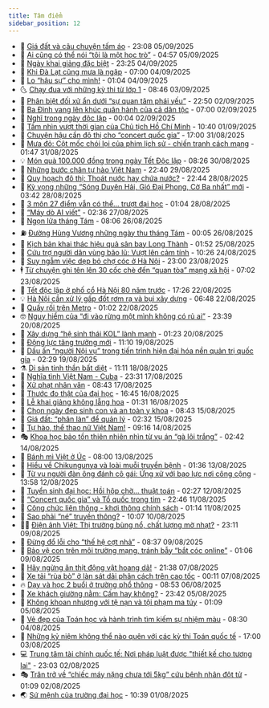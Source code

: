 ```yaml
---
title: Tâm điểm
sidebar_position: 12
---
```


<!-- dantri-tam-diem:START -->
- 🚦 [Giá đất và câu chuyện tấm áo](https://dantri.com.vn/tam-diem/gia-dat-va-cau-chuyen-tam-ao-20250905195951318.htm) - 23:08 05/09/2025
- 🫶 [Ai cũng có thể nói “tôi là một học trò”](https://dantri.com.vn/tam-diem/ai-cung-co-the-noi-toi-la-mot-hoc-tro-20250905082150093.htm) - 04:57 05/09/2025
- 🦏 [Ngày khai giảng đặc biệt](https://dantri.com.vn/tam-diem/ngay-khai-giang-dac-biet-20250905062539670.htm) - 23:25 04/09/2025
- 🧰 [Khi Đà Lạt cũng mưa là ngập](https://dantri.com.vn/tam-diem/khi-da-lat-cung-mua-la-ngap-20250904111904845.htm) - 07:00 04/09/2025
- 🙉 [Lo “hậu sự” cho mình!](https://dantri.com.vn/tam-diem/lo-hau-su-cho-minh-20250904080431425.htm) - 01:04 04/09/2025
- 🌜 [Chạy đua với những kỳ thi từ lớp 1](https://dantri.com.vn/tam-diem/chay-dua-voi-nhung-ky-thi-tu-lop-1-20250903153210108.htm) - 08:46 03/09/2025
- 🤔 [Phân biệt đối xử ẩn dưới “sự quan tâm phái yếu”](https://dantri.com.vn/tam-diem/phan-biet-doi-xu-an-duoi-su-quan-tam-phai-yeu-20250903055028986.htm) - 22:50 02/09/2025
- 🤩 [Ba Đình vang lên khúc quân hành của cả dân tộc](https://dantri.com.vn/tam-diem/ba-dinh-vang-len-khuc-quan-hanh-cua-ca-dan-toc-20250901204159052.htm) - 07:00 02/09/2025
- 🦅 [Nghĩ trong ngày độc lập](https://dantri.com.vn/tam-diem/nghi-trong-ngay-doc-lap-20250901204915965.htm) - 00:04 02/09/2025
- 💫 [Tầm nhìn vượt thời gian của Chủ tịch Hồ Chí Minh](https://dantri.com.vn/tam-diem/tam-nhin-vuot-thoi-gian-cua-chu-tich-ho-chi-minh-20250901174023752.htm) - 10:40 01/09/2025
- 🤗 [Chuyện hậu cần đô thị cho “concert quốc gia”](https://dantri.com.vn/tam-diem/chuyen-hau-can-do-thi-cho-concert-quoc-gia-20250831215805136.htm) - 17:00 31/08/2025
- 🫶 [Mưa đỏ: Cột mốc chói lọi của phim lịch sử - chiến tranh cách mạng](https://dantri.com.vn/tam-diem/mua-do-cot-moc-choi-loi-cua-phim-lich-su-chien-tranh-cach-mang-20250831075848032.htm) - 01:47 31/08/2025
- 💡 [Món quà 100.000 đồng trong ngày Tết Độc lập](https://dantri.com.vn/tam-diem/mon-qua-100000-dong-trong-ngay-tet-doc-lap-20250830100750880.htm) - 08:26 30/08/2025
- 🌮 [Những bước chân tự hào Việt Nam](https://dantri.com.vn/tam-diem/nhung-buoc-chan-tu-hao-viet-nam-20250830054027577.htm) - 22:40 29/08/2025
- 🌊 [Quy hoạch đô thị: Thoát nước hay chứa nước?](https://dantri.com.vn/tam-diem/quy-hoach-do-thi-thoat-nuoc-hay-chua-nuoc-20250829054427545.htm) - 22:44 28/08/2025
- 👹 [Kỳ vọng những “Sóng Duyên Hải, Gió Đại Phong, Cờ Ba nhất” mới](https://dantri.com.vn/tam-diem/ky-vong-nhung-song-duyen-hai-gio-dai-phong-co-ba-nhat-moi-20250828104244347.htm) - 03:42 28/08/2025
- 🤩 [3 môn 27 điểm vẫn có thể… trượt đại học](https://dantri.com.vn/tam-diem/3-mon-27-diem-van-co-the-truot-dai-hoc-20250828075618324.htm) - 01:04 28/08/2025
- 💄 [“Máy dò AI viết”](https://dantri.com.vn/tam-diem/may-do-ai-viet-20250823130730473.htm) - 02:36 27/08/2025
- 🦣 [Ngọn lửa tháng Tám](https://dantri.com.vn/tam-diem/ngon-lua-thang-tam-20250826150619696.htm) - 08:06 26/08/2025
- ⛽️ [Đường Hùng Vương những ngày thu tháng Tám](https://dantri.com.vn/tam-diem/duong-hung-vuong-nhung-ngay-thu-thang-tam-20250825162633913.htm) - 00:05 26/08/2025
- 🌁 [Kịch bản khai thác hiệu quả sân bay Long Thành](https://dantri.com.vn/tam-diem/kich-ban-khai-thac-hieu-qua-san-bay-long-thanh-20250824091712595.htm) - 01:52 25/08/2025
- 🥳 [Cứu trợ người dân vùng bão lũ: Vượt lên cảm tính](https://dantri.com.vn/tam-diem/cuu-tro-nguoi-dan-vung-bao-lu-vuot-len-cam-tinh-20250824090414498.htm) - 10:26 24/08/2025
- 🧐 [Suy ngẫm việc dẹp bỏ chợ cóc ở Hà Nội](https://dantri.com.vn/tam-diem/suy-ngam-viec-dep-bo-cho-coc-o-ha-noi-20250823193425527.htm) - 23:00 23/08/2025
- 🕴 [Từ chuyện ghi tên lên 30 cốc chè đến “quan tòa” mạng xã hội](https://dantri.com.vn/tam-diem/tu-chuyen-ghi-ten-len-30-coc-che-den-quan-toa-mang-xa-hoi-20250823124607933.htm) - 07:02 23/08/2025
- 🥳 [Tết độc lập ở phố cổ Hà Nội 80 năm trước](https://dantri.com.vn/tam-diem/tet-doc-lap-o-pho-co-ha-noi-80-nam-truoc-20250822072222490.htm) - 17:26 22/08/2025
- 💡 [Hà Nội cần xử lý gấp đốt rơm rạ và bụi xây dựng](https://dantri.com.vn/tam-diem/ha-noi-can-xu-ly-gap-dot-rom-ra-va-bui-xay-dung-20250822134813957.htm) - 06:48 22/08/2025
- 🦣 [Quấy rối trên Metro](https://dantri.com.vn/tam-diem/quay-roi-tren-metro-20250822071518959.htm) - 01:02 22/08/2025
- 🤓 [Nguy hiểm của “đi vào rừng một mình không có rủ ai”](https://dantri.com.vn/tam-diem/nguy-hiem-cua-di-vao-rung-mot-minh-khong-co-ru-ai-20250821063937156.htm) - 23:39 20/08/2025
- 🤭 [Xây dựng “hệ sinh thái KOL” lành mạnh](https://dantri.com.vn/tam-diem/xay-dung-he-sinh-thai-kol-lanh-manh-20250820081808490.htm) - 01:23 20/08/2025
- 🌮 [Động lực tăng trưởng mới](https://dantri.com.vn/tam-diem/dong-luc-tang-truong-moi-20250819151256964.htm) - 11:10 19/08/2025
- 🗽 [Dấu ấn “người Nội vụ” trong tiến trình hiện đại hóa nền quản trị quốc gia](https://dantri.com.vn/tam-diem/dau-an-nguoi-noi-vu-trong-tien-trinh-hien-dai-hoa-nen-quan-tri-quoc-gia-20250819080653103.htm) - 02:29 19/08/2025
- ⚗️ [Di sản tinh thần bất diệt](https://dantri.com.vn/tam-diem/di-san-tinh-than-bat-diet-20250818181144399.htm) - 11:11 18/08/2025
- 🥰 [Nghĩa tình Việt Nam - Cuba](https://dantri.com.vn/tam-diem/nghia-tinh-viet-nam-cuba-20250818063110824.htm) - 23:31 17/08/2025
- 🚀 [Xử phạt nhân văn](https://dantri.com.vn/tam-diem/xu-phat-nhan-van-20250816233545236.htm) - 08:43 17/08/2025
- 🎊 [Thước đo thật của đại học](https://dantri.com.vn/tam-diem/thuoc-do-that-cua-dai-hoc-20250816234539605.htm) - 16:45 16/08/2025
- 🦣 [Lễ khai giảng không lẵng hoa](https://dantri.com.vn/tam-diem/le-khai-giang-khong-lang-hoa-20250816083114440.htm) - 01:31 16/08/2025
- 🎃 [Chọn ngày đẹp sinh con và an toàn y khoa](https://dantri.com.vn/tam-diem/chon-ngay-dep-sinh-con-va-an-toan-y-khoa-20250815081733971.htm) - 08:43 15/08/2025
- 💂 [Giá đất: “phân làn” để quản lý](https://dantri.com.vn/tam-diem/gia-dat-phan-lan-de-quan-ly-20250815073051551.htm) - 02:32 15/08/2025
- 🦒 [Tự hào, thể thao nữ Việt Nam!](https://dantri.com.vn/tam-diem/tu-hao-the-thao-nu-viet-nam-20250814055450016.htm) - 09:16 14/08/2025
- 🎭 [Khoa học bảo tồn thiên nhiên nhìn từ vụ án “gà lôi trắng”](https://dantri.com.vn/tam-diem/khoa-hoc-bao-ton-thien-nhien-nhin-tu-vu-an-ga-loi-trang-20250814060507413.htm) - 02:42 14/08/2025
- 📝 [Bánh mì Việt ở Úc](https://dantri.com.vn/tam-diem/banh-mi-viet-o-uc-20250811153656391.htm) - 08:00 13/08/2025
- 🦄 [Hiểu về Chikungunya và loài muỗi truyền bệnh](https://dantri.com.vn/tam-diem/hieu-ve-chikungunya-va-loai-muoi-truyen-benh-20250812195341182.htm) - 01:36 13/08/2025
- 🚀 [Từ vụ người đàn ông đánh cô gái: Ứng xử với bạo lực nơi công cộng](https://dantri.com.vn/tam-diem/tu-vu-nguoi-dan-ong-danh-co-gai-ung-xu-voi-bao-luc-noi-cong-cong-20250812200103414.htm) - 13:58 12/08/2025
- 💂 [Tuyển sinh đại học: Hồi hộp chờ… thuật toán](https://dantri.com.vn/tam-diem/tuyen-sinh-dai-hoc-hoi-hop-cho-thuat-toan-20250812092740412.htm) - 02:27 12/08/2025
- 👀 [“Concert quốc gia” và Tổ quốc trong tim](https://dantri.com.vn/tam-diem/concert-quoc-gia-va-to-quoc-trong-tim-20250811152532716.htm) - 22:46 11/08/2025
- 🚦 [Công chức liên thông - khơi thông chính sách](https://dantri.com.vn/tam-diem/cong-chuc-lien-thong-khoi-thong-chinh-sach-20250811064657542.htm) - 01:14 11/08/2025
- 💃 [Sao phải “né” truyền thông?](https://dantri.com.vn/tam-diem/sao-phai-ne-truyen-thong-20250810170658041.htm) - 10:07 10/08/2025
- 🧑‍💻 [Điện ảnh Việt: Thị trường bùng nổ, chất lượng mờ nhạt?](https://dantri.com.vn/tam-diem/dien-anh-viet-thi-truong-bung-no-chat-luong-mo-nhat-20250809140351889.htm) - 23:11 09/08/2025
- 🥰 [Đừng đổ lỗi cho “thế hệ cợt nhả”](https://dantri.com.vn/tam-diem/dung-do-loi-cho-the-he-cot-nha-20250809153649663.htm) - 08:37 09/08/2025
- 🥳 [Bảo vệ con trên môi trường mạng, tránh bẫy “bắt cóc online”](https://dantri.com.vn/tam-diem/bao-ve-con-tren-moi-truong-mang-tranh-bay-bat-coc-online-20250808150322233.htm) - 01:06 09/08/2025
- 🥳 [Hãy ngừng ăn thịt động vật hoang dã!](https://dantri.com.vn/tam-diem/hay-ngung-an-thit-dong-vat-hoang-da-20250808043826966.htm) - 21:38 07/08/2025
- 🎉 [Xe tải “rùa bò” ở làn sát dải phân cách trên cao tốc](https://dantri.com.vn/tam-diem/xe-tai-rua-bo-o-lan-sat-dai-phan-cach-tren-cao-toc-20250807071143404.htm) - 00:11 07/08/2025
- 🔥 [Dạy và học 2 buổi ở trường phổ thông](https://dantri.com.vn/tam-diem/day-va-hoc-2-buoi-o-truong-pho-thong-20250806154100078.htm) - 08:53 06/08/2025
- 🥸 [Xe khách giường nằm: Cấm hay không?](https://dantri.com.vn/tam-diem/xe-khach-giuong-nam-cam-hay-khong-20250806064011404.htm) - 23:42 05/08/2025
- 💯 [Không khoan nhượng với tệ nạn và tội phạm ma túy](https://dantri.com.vn/tam-diem/khong-khoan-nhuong-voi-te-nan-va-toi-pham-ma-tuy-20250805080918705.htm) - 01:09 05/08/2025
- 🦏 [Vẻ đẹp của Toán học và hành trình tìm kiếm sự nhiệm màu](https://dantri.com.vn/tam-diem/ve-dep-cua-toan-hoc-va-hanh-trinh-tim-kiem-su-nhiem-mau-20250803212723906.htm) - 08:30 04/08/2025
- 👹 [Những kỷ niệm không thể nào quên với các kỳ thi Toán quốc tế](https://dantri.com.vn/tam-diem/nhung-ky-niem-khong-the-nao-quen-voi-cac-ky-thi-toan-quoc-te-20250803205647974.htm) - 17:00 03/08/2025
- 💻 [Trung tâm tài chính quốc tế: Nơi pháp luật được &quot;thiết kế cho tương lai&quot;](https://dantri.com.vn/tam-diem/trung-tam-tai-chinh-quoc-te-noi-phap-luat-duoc-thiet-ke-cho-tuong-lai-20250803060331766.htm) - 23:03 02/08/2025
- 🎭 [Trăn trở về “chiếc máy nặng chưa tới 5kg” cứu bệnh nhân đột tử](https://dantri.com.vn/tam-diem/tran-tro-ve-chiec-may-nang-chua-toi-5kg-cuu-benh-nhan-dot-tu-20250802080913635.htm) - 01:09 02/08/2025
- 🌏 [Sứ mệnh của trường đại học](https://dantri.com.vn/tam-diem/su-menh-cua-truong-dai-hoc-20250801151658954.htm) - 10:39 01/08/2025<!-- dantri-tam-diem:END -->
